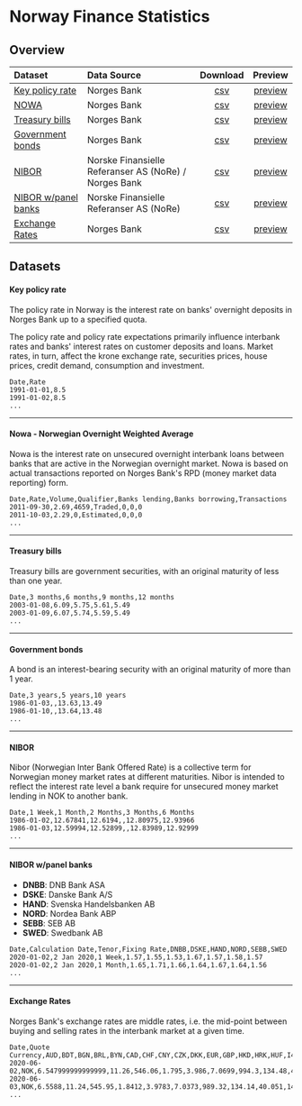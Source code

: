# Norway Finance Statistics

## Overview

| Dataset                                               | Data Source                                               | Download    |  Preview                               |
|:------------------------------------------------------|:----------------------------------------------------------|:-----------:|:--------------------------------------:|
| [Key policy rate](#key-policy-rate)                   | Norges Bank                                               | [csv][1]    | [preview](data/no_keyPolicyRate.csv)   |
| [NOWA](#nowa---norwegian-overnight-weighted-average)  | Norges Bank                                               | [csv][2]    | [preview](data/no_nowa.csv)            |
| [Treasury bills](#treasury-bills)                     | Norges Bank                                               | [csv][3]    | [preview](data/no_treasuryBills.csv)   |
| [Government bonds](#government-bonds)                 | Norges Bank                                               | [csv][4]    | [preview](data/no_governmentBonds.csv) |
| [NIBOR](#nibor)                                       | Norske Finansielle Referanser AS (NoRe) / Norges Bank     | [csv][5]    | [preview](data/no_nibor.csv)           |
| [NIBOR w/panel banks](#nibor-wpanel-banks)            | Norske Finansielle Referanser AS (NoRe)                   | [csv][6]    | [preview](data/no_nibor_panel.csv)     |
| [Exchange Rates](#exchange-rates)                     | Norges Bank                                               | [csv][7]    | [preview](data/no_exchangeRates.csv)   |

[1]: https://raw.githubusercontent.com/frefrik/norway-finance-statistics/master/data/no_keyPolicyRate.csv
[2]: https://raw.githubusercontent.com/frefrik/norway-finance-statistics/master/data/no_nowa.csv
[3]: https://raw.githubusercontent.com/frefrik/norway-finance-statistics/master/data/no_treasuryBills.csv
[4]: https://raw.githubusercontent.com/frefrik/norway-finance-statistics/master/data/no_governmentBonds.csv
[5]: https://raw.githubusercontent.com/frefrik/norway-finance-statistics/master/data/no_nibor.csv
[6]: https://raw.githubusercontent.com/frefrik/norway-finance-statistics/master/data/no_nibor_panel.csv
[7]: https://raw.githubusercontent.com/frefrik/norway-finance-statistics/master/data/no_exchangeRates.csv

## Datasets                                    

#### Key policy rate
The policy rate in Norway is the interest rate on banks' overnight deposits in Norges Bank up to a specified quota.

The policy rate and policy rate expectations primarily influence interbank rates and banks' interest rates on customer deposits and loans. Market rates, in turn, affect the krone exchange rate, securities prices, house prices, credit demand, consumption and investment.  

```
Date,Rate
1991-01-01,8.5
1991-01-02,8.5
...
```
---
#### Nowa - Norwegian Overnight Weighted Average
Nowa is the interest rate on unsecured overnight interbank loans between banks that are active in the Norwegian overnight market. Nowa is based on actual transactions reported on Norges Bank's RPD (money market data reporting) form.

```
Date,Rate,Volume,Qualifier,Banks lending,Banks borrowing,Transactions
2011-09-30,2.69,4659,Traded,0,0,0
2011-10-03,2.29,0,Estimated,0,0,0
...
```
---
#### Treasury bills
Treasury bills are government securities, with an original maturity of less than one year.

```
Date,3 months,6 months,9 months,12 months
2003-01-08,6.09,5.75,5.61,5.49
2003-01-09,6.07,5.74,5.59,5.49
...
```
---
#### Government bonds
A bond is an interest-bearing security with an original maturity of more than 1 year.

```
Date,3 years,5 years,10 years
1986-01-03,,13.63,13.49
1986-01-10,,13.64,13.48
...
```
---
#### NIBOR
Nibor (Norwegian Inter Bank Offered Rate) is a collective term for Norwegian money market rates at different maturities. Nibor is intended to reflect the interest rate level a bank require for unsecured money market lending in NOK to another bank.

```
Date,1 Week,1 Month,2 Months,3 Months,6 Months
1986-01-02,12.67841,12.6194,,12.80975,12.93966
1986-01-03,12.59994,12.52899,,12.83989,12.92999
...
```
---
#### NIBOR w/panel banks

- **DNBB**: DNB Bank ASA  
- **DSKE**: Danske Bank A/S  
- **HAND**: Svenska Handelsbanken AB  
- **NORD**: Nordea Bank ABP  
- **SEBB**: SEB AB  
- **SWED**: Swedbank AB

```
Date,Calculation Date,Tenor,Fixing Rate,DNBB,DSKE,HAND,NORD,SEBB,SWED
2020-01-02,2 Jan 2020,1 Week,1.57,1.55,1.53,1.67,1.57,1.58,1.57
2020-01-02,2 Jan 2020,1 Month,1.65,1.71,1.66,1.64,1.67,1.64,1.56
...
```
---
#### Exchange Rates
Norges Bank's exchange rates are middle rates, i.e. the mid-point between buying and selling rates in the interbank market at a given time.

```
Date,Quote Currency,AUD,BDT,BGN,BRL,BYN,CAD,CHF,CNY,CZK,DKK,EUR,GBP,HKD,HRK,HUF,I44,IDR,ILS,INR,ISK,JPY,KRW,MMK,MXN,MYR,NZD,PHP,PKR,PLN,RON,RUB,SEK,SGD,THB,TRY,TWD,TWI,USD,XDR,ZAR
2020-06-02,NOK,6.547999999999999,11.26,546.06,1.795,3.986,7.0699,994.3,134.48,40.082,143.27,10.6798,11.9886,1.2331,140.81,3.0896,114.95,0.066304,2.748,12.708,7.07,8.8387,0.7827,0.6842,43.69,2.2344,6.0406,19.047,5.78,2.4276,220.55,13.905999999999999,102.18,6.8163,30.279,141.08,31.941999999999997,126.0,9.5577,13.225929999999998,0.5541
2020-06-03,NOK,6.5588,11.24,545.95,1.8412,3.9783,7.0373,989.32,134.14,40.051,143.23,10.6777,11.9887,1.2308,141.02,3.0869999999999997,114.87,0.067217,2.7542,12.636,7.07,8.7853,0.7828,0.6818,43.98,2.2384,6.0904,19.094,5.778,2.4193,220.65,13.866,102.09,6.8202,30.215,141.05,31.87,125.93,9.5388,13.206010000000001,0.5595
...
```
